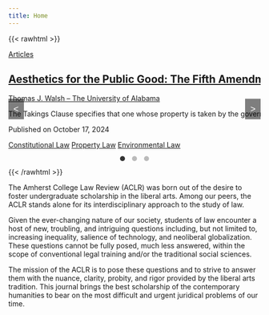 ```yaml
---
title: Home
---
```


{{< rawhtml >}}
<html lang="en">
<head>
  <meta charset="UTF-8">
  <meta name="viewport" content="width=device-width, initial-scale=1.0">
  <title>Custom Carousel</title>
  <link rel="stylesheet" href="style.css">
  <style>
    /* Inline CSS for demonstration */
    .carousel-container {
      position: relative;
      width: 100%;
      max-width: 800px;
      margin: auto;
      overflow: hidden;
    }
    .carousel {
      display: flex;
      transition: transform 0.5s ease;
    }
    .carousel-item {
      min-width: 100%;
      display: none; /* Hide non-active items */
      flex-shrink: 0;
    }
    .carousel-item.active {
      display: block; /* Display only the active item */
    }
    .carousel-controls {
      position: absolute;
      top: 50%;
      width: 100%;
      display: flex;
      justify-content: space-between;
      transform: translateY(-50%);
    }
    .carousel-btn {
      background-color: rgba(0, 0, 0, 0.5);
      color: white;
      border: none;
      cursor: pointer;
      padding: 10px;
      font-size: 18px;
    }
    .carousel-indicators {
      text-align: center;
      padding: 10px 0;
    }
    .indicator {
      display: inline-block;
      width: 10px;
      height: 10px;
      background-color: #bbb;
      border-radius: 50%;
      margin: 0 5px;
      cursor: pointer;
    }
    .indicator.active {
      background-color: #333;
    }
  </style>
</head>
<body>

<div class="carousel-container">
  <div class="carousel">
    <div class="carousel-item active">
      <span class="carousel-tag"><a href="#articles">Articles</a></span>
      <h2 class="carousel-title"><a href="/tjwalsh/">Aesthetics for the Public Good: The Fifth Amendment’s Takings Clause and Development Restriction Policies</a></h2>
      <p class="carousel-author"><a href="#author1">Thomas J. Walsh – The University of Alabama</a></p>
      <p class="carousel-blurb">The Takings Clause specifies that one whose property is taken by the government for public use is entitled to just compensation, but it fails to specify further details regarding its implementation. Chief among concerns of policymakers and property owners alike, the Takings Clause fails to specify how to determine whether an imposition by the government on one’s private property might constitute a compensable taking.</p>
      <p class="carousel-date">Published on October 17, 2024</p>
      <div class="carousel-tags">
        <a href="#conlaw" class="tag">Constitutional Law</a>
        <a href="#propertylaw" class="tag">Property Law</a>
        <a href="#envlaw" class="tag">Environmental Law</a>
      </div>
    </div>
    <div class="carousel-item">
      <span class="carousel-tag"><a href="#articles">Articles</a></span>
      <h2 class="carousel-title"><a href="#article2">Digital Privacy in the Age of Surveillance: Re-evaluating the Fourth Amendment</a></h2>
      <p class="carousel-author"><a href="#author2">Jane M. Lee – Stanford University</a></p>
      <p class="carousel-blurb">With the rise of digital technology, the boundaries of privacy and government surveillance are increasingly blurred. This article explores how the Fourth Amendment is applied to digital privacy, examining recent court cases and proposing a framework for protecting individual privacy in an era of pervasive surveillance.</p>
      <p class="carousel-date">Published on September 5, 2024</p>
      <div class="carousel-tags">
        <a href="#digitallaw" class="tag">Digital Law</a>
        <a href="#privacylaw" class="tag">Privacy Law</a>
        <a href="#fourthamendment" class="tag">Fourth Amendment</a>
      </div>
    </div>
    <div class="carousel-item">
      <span class="carousel-tag"><a href="#articles">Articles</a></span>
      <h2 class="carousel-title"><a href="#article3">Artificial Intelligence and Liability: Who Pays When Algorithms Make Mistakes?</a></h2>
      <p class="carousel-author"><a href="#author3">Michael K. Johnson – Harvard Law School</a></p>
      <p class="carousel-blurb">As artificial intelligence systems are deployed in high-stakes scenarios, questions around accountability and liability emerge. This article discusses the legal implications of AI errors, analyzing who is responsible and how liability should be determined when machines make life-impacting mistakes.</p>
      <p class="carousel-date">Published on August 12, 2024</p>
      <div class="carousel-tags">
        <a href="#aitechnology" class="tag">AI Technology</a>
        <a href="#liabilitylaw" class="tag">Liability Law</a>
        <a href="#ethics" class="tag">Ethics</a>
      </div>
    </div>
  </div>

  <div class="carousel-controls">
    <button class="carousel-btn prev">&lt;</button>
    <button class="carousel-btn next">&gt;</button>
  </div>
  <div class="carousel-indicators">
    <span class="indicator active"></span>
    <span class="indicator"></span>
    <span class="indicator"></span>
  </div>
</div>

<script>
  const items = document.querySelectorAll('.carousel-item');
  const indicators = document.querySelectorAll('.indicator');
  let currentIndex = 0;

  document.querySelector('.next').addEventListener('click', () => {
    showItem(currentIndex + 1);
  });

  document.querySelector('.prev').addEventListener('click', () => {
    showItem(currentIndex - 1);
  });

  indicators.forEach((indicator, index) => {
    indicator.addEventListener('click', () => {
      showItem(index);
    });
  });

  function showItem(index) {
    items[currentIndex].classList.remove('active');
    indicators[currentIndex].classList.remove('active');
    
    currentIndex = (index + items.length) % items.length;

    items[currentIndex].classList.add('active');
    indicators[currentIndex].classList.add('active');
  }
</script>
</body>
</html>
{{< /rawhtml >}}

The Amherst College Law Review (ACLR) was born out of the desire to foster undergraduate scholarship in the liberal arts. Among our peers, the ACLR stands alone for its interdisciplinary approach to the study of law.

Given the ever-changing nature of our society, students of law encounter a host of new, troubling, and intriguing questions including, but not limited to, increasing inequality, salience of technology, and neoliberal globalization. These questions cannot be fully posed, much less answered, within the scope of conventional legal training and/or the traditional social sciences.

The mission of the ACLR is to pose these questions and to strive to answer them with the nuance, clarity, probity, and rigor provided by the liberal arts tradition. This journal brings the best scholarship of the contemporary humanities to bear on the most difficult and urgent juridical problems of our time.
